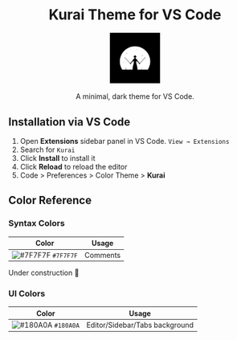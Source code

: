 <h1 align="center">
  Kurai Theme for VS Code
</h1>
<p align="center">
  <img alt="Kurai Logo" src="https://raw.githubusercontent.com/eduardo-takeo/kurai-vscode/main/images/logo.png" width="100" />
</p>
<p align="center">
  A minimal, dark theme for VS Code.
</p>

## Installation via VS Code

1. Open **Extensions** sidebar panel in VS Code. `View → Extensions`
2. Search for `Kurai`
3. Click **Install** to install it
4. Click **Reload** to reload the editor
5. Code > Preferences > Color Theme > **Kurai**

## Color Reference

### Syntax Colors

|                                 Color                                  | Usage    |
| :--------------------------------------------------------------------: | -------- |
| ![#7F7F7F](https://via.placeholder.com/10/7F7F7F.png?text=+) `#7F7F7F` | Comments |

Under construction 🚧

### UI Colors

|                                 Color                                  | Usage                          |
| :--------------------------------------------------------------------: | ------------------------------ |
| ![#180A0A](https://via.placeholder.com/10/180A0A.png?text=+) `#180A0A` | Editor/Sidebar/Tabs background |
